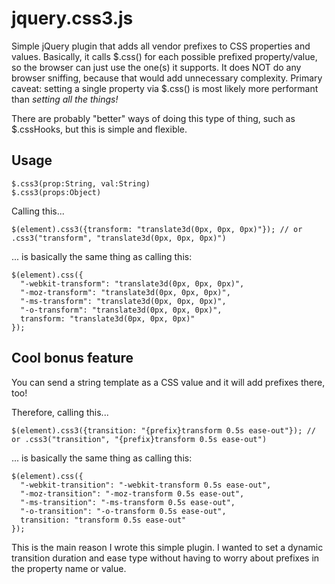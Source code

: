 jquery.css3.js
==============

Simple jQuery plugin that adds all vendor prefixes to CSS properties and values. Basically, it calls $.css() for each possible prefixed property/value, so the browser can just use the one(s) it supports. It does NOT do any browser sniffing, because that would add unnecessary complexity. Primary caveat: setting a single property via $.css() is most likely more performant than _setting all the things!_

There are probably "better" ways of doing this type of thing, such as $.cssHooks, but this is simple and flexible.

## Usage

    $.css3(prop:String, val:String)
    $.css3(props:Object)

Calling this...

    $(element).css3({transform: "translate3d(0px, 0px, 0px)"}); // or .css3("transform", "translate3d(0px, 0px, 0px)")

... is basically the same thing as calling this:

    $(element).css({
      "-webkit-transform": "translate3d(0px, 0px, 0px)",
      "-moz-transform": "translate3d(0px, 0px, 0px)",
      "-ms-transform": "translate3d(0px, 0px, 0px)",
      "-o-transform": "translate3d(0px, 0px, 0px)",
      transform: "translate3d(0px, 0px, 0px)"
    });

## Cool bonus feature

You can send a string template as a CSS value and it will add prefixes there, too!

Therefore, calling this...

    $(element).css3({transition: "{prefix}transform 0.5s ease-out"}); // or .css3("transition", "{prefix}transform 0.5s ease-out")

... is basically the same thing as calling this:

    $(element).css({
      "-webkit-transition": "-webkit-transform 0.5s ease-out",
      "-moz-transition": "-moz-transform 0.5s ease-out",
      "-ms-transition": "-ms-transform 0.5s ease-out",
      "-o-transition": "-o-transform 0.5s ease-out",
      transition: "transform 0.5s ease-out"
    });

This is the main reason I wrote this simple plugin. I wanted to set a dynamic transition duration and ease type without having to worry about prefixes in the property name or value.